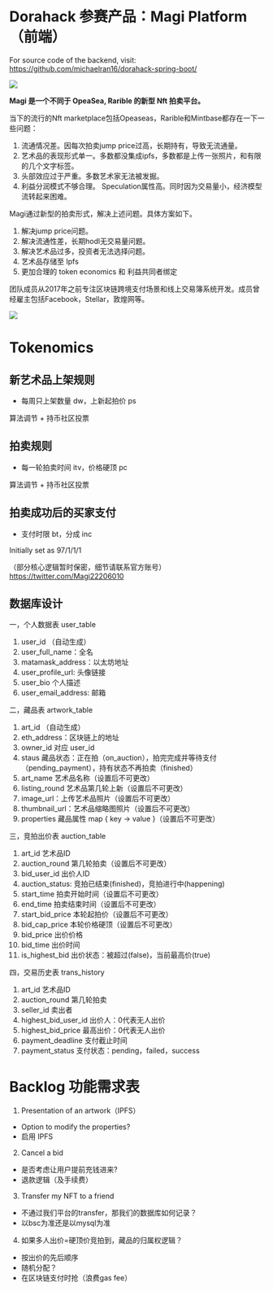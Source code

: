 # Dorahack 参赛产品：Magi Platform（前端）

For source code of the backend, visit: https://github.com/michaelran16/dorahack-spring-boot/

![](http://github.com/michaelran16/dorahack-vuejs/raw/main/src/assets/long-logo.png)

__Magi 是一个不同于 OpeaSea, Rarible 的新型 Nft 拍卖平台。__

当下的流行的Nft marketplace包括Opeaseas，Rarible和Mintbase都存在一下一些问题：

1. 流通情况差。因每次拍卖jump price过高，长期持有，导致无流通量。
2. 艺术品的表现形式单一。多数都没集成ipfs，多数都是上传一张照片，和有限的几个文字标签。
3. 头部效应过于严重。多数艺术家无法被发掘。
4. 利益分润模式不够合理。 Speculation属性高。同时因为交易量小，经济模型流转起来困难。

Magi通过新型的拍卖形式，解决上述问题。具体方案如下。

1. 解决jump price问题。
2. 解决流通性差，长期hodl无交易量问题。
3. 解决艺术品过多，投资者无法选择问题。
4. 艺术品存储至 Ipfs
5. 更加合理的 token economics 和 利益共同者绑定

团队成员从2017年之前专注区块链跨境支付场景和线上交易簿系统开发。成员曾经雇主包括Facebook，Stellar，敦煌网等。

![](http://github.com/michaelran16/dorahack-vuejs/raw/main/src/assets/long-logo.png)

# Tokenomics

## 新艺术品上架规则

- 每周只上架数量 dw，上新起拍价 ps

算法调节 + 持币社区投票

## 拍卖规则

- 每一轮拍卖时间 itv，价格硬顶 pc

算法调节 + 持币社区投票

## 拍卖成功后的买家支付

- 支付时限 bt，分成 inc

Initially set as 97/1/1/1

（部分核心逻辑暂时保密，细节请联系官方账号）https://twitter.com/Magi22206010

## 数据库设计

一，个人数据表 user_table

  1. user_id （自动生成）
  2. user_full_name：全名
  3. matamask_address：以太坊地址
  4. user_profile_url: 头像链接
  5. user_bio 个人描述
  6. user_email_address: 邮箱

二，藏品表 artwork_table

  1. art_id （自动生成）
  2. eth_address：区块链上的地址
  3. owner_id 对应 user_id
  4. staus 藏品状态：正在拍（on_auction），拍完完成并等待支付（pending_payment），持有状态不再拍卖（finished）
  5. art_name 艺术品名称（设置后不可更改）
  6. listing_round 艺术品第几轮上新（设置后不可更改）
  7. image_url：上传艺术品照片（设置后不可更改）
  8. thumbnail_url：艺术品缩略图照片（设置后不可更改）
  9. properties 藏品属性 map { key -> value }（设置后不可更改）

三，竞拍出价表 auction_table

  1. art_id 艺术品ID
  2. auction_round 第几轮拍卖（设置后不可更改）
  3. bid_user_id  出价人ID
  4. auction_status: 竞拍已结束(finished)，竞拍进行中(happening)
  5. start_time 拍卖开始时间（设置后不可更改）
  6. end_time 拍卖结束时间（设置后不可更改）
  7. start_bid_price 本轮起拍价（设置后不可更改）
  8. bid_cap_price 本轮价格硬顶（设置后不可更改）
  9. bid_price 出价价格
  10. bid_time 出价时间
  11. is_highest_bid 出价状态：被超过(false)，当前最高价(true)

四，交易历史表 trans_history

  1. art_id 艺术品ID
  2. auction_round 第几轮拍卖
  3. seller_id 卖出者
  4. highest_bid_user_id  出价人：0代表无人出价
  5. highest_bid_price 最高出价：0代表无人出价
  6. payment_deadline 支付截止时间
  7. payment_status 支付状态：pending，failed，success

# Backlog 功能需求表

1. Presentation of an artwork（IPFS）
  - Option to modify the properties?
  - 启用 IPFS

2. Cancel a bid
  - 是否考虑让用户提前充钱进来?
  - 退款逻辑（及手续费）

3. Transfer my NFT to a friend
  - 不通过我们平台的transfer，那我们的数据库如何记录？
  - 以bsc为准还是以mysql为准

4. 如果多人出价=硬顶价竞拍到，藏品的归属权逻辑？
  - 按出价的先后顺序
  - 随机分配？
  - 在区块链支付时抢（浪费gas fee）
